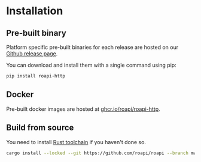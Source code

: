 # Installation

## Pre-built binary

Platform specific pre-built binaries for each release are hosted on our [Github
release page](https://github.com/roapi/roapi/releases).

You can download and install them with a single command using pip:

```bash
pip install roapi-http
```

## Docker

Pre-built docker images are hosted at
[ghcr.io/roapi/roapi-http](https://github.com/orgs/roapi/packages/container/package/roapi-http).


## Build from source

You need to install [Rust toolchain](https://rustup.rs/) if you haven't done so.

```bash
cargo install --locked --git https://github.com/roapi/roapi --branch main --bin roapi-http
```

